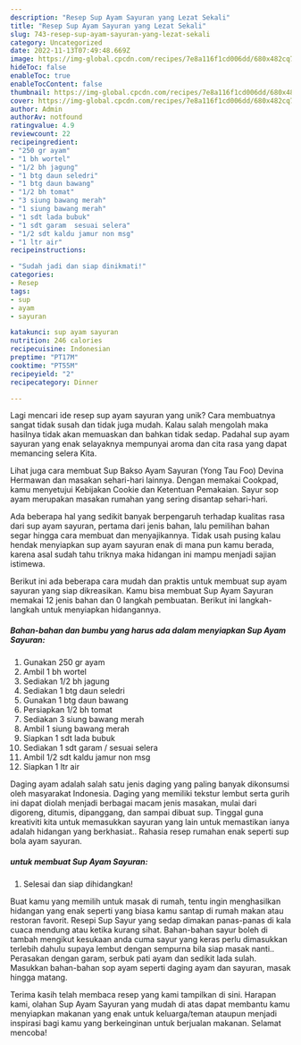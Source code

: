 ```yaml
---
description: "Resep Sup Ayam Sayuran yang Lezat Sekali"
title: "Resep Sup Ayam Sayuran yang Lezat Sekali"
slug: 743-resep-sup-ayam-sayuran-yang-lezat-sekali
category: Uncategorized
date: 2022-11-13T07:49:48.669Z
image: https://img-global.cpcdn.com/recipes/7e8a116f1cd006dd/680x482cq70/sup-ayam-sayuran-foto-resep-utama.jpg
hideToc: false
enableToc: true
enableTocContent: false
thumbnail: https://img-global.cpcdn.com/recipes/7e8a116f1cd006dd/680x482cq70/sup-ayam-sayuran-foto-resep-utama.jpg
cover: https://img-global.cpcdn.com/recipes/7e8a116f1cd006dd/680x482cq70/sup-ayam-sayuran-foto-resep-utama.jpg
author: Admin
authorAv: notfound
ratingvalue: 4.9
reviewcount: 22
recipeingredient:
- "250 gr ayam"
- "1 bh wortel"
- "1/2 bh jagung"
- "1 btg daun seledri"
- "1 btg daun bawang"
- "1/2 bh tomat"
- "3 siung bawang merah"
- "1 siung bawang merah"
- "1 sdt lada bubuk"
- "1 sdt garam  sesuai selera"
- "1/2 sdt kaldu jamur non msg"
- "1 ltr air"
recipeinstructions:

- "Sudah jadi dan siap dinikmati!"
categories:
- Resep
tags:
- sup
- ayam
- sayuran

katakunci: sup ayam sayuran 
nutrition: 246 calories
recipecuisine: Indonesian
preptime: "PT17M"
cooktime: "PT55M"
recipeyield: "2"
recipecategory: Dinner

---
```





Lagi mencari ide resep sup ayam sayuran yang unik? Cara membuatnya sangat tidak susah dan tidak juga mudah. Kalau salah mengolah maka hasilnya tidak akan memuaskan dan bahkan tidak sedap. Padahal sup ayam sayuran yang enak selayaknya mempunyai aroma dan cita rasa yang dapat memancing selera Kita.





Lihat juga cara membuat Sup Bakso Ayam Sayuran (Yong Tau Foo) Devina Hermawan dan masakan sehari-hari lainnya. Dengan memakai Cookpad, kamu menyetujui Kebijakan Cookie dan Ketentuan Pemakaian. Sayur sop ayam merupakan masakan rumahan yang sering disantap sehari-hari.

Ada beberapa hal yang sedikit banyak berpengaruh terhadap kualitas rasa dari sup ayam sayuran, pertama dari jenis bahan, lalu pemilihan bahan segar hingga cara membuat dan menyajikannya. Tidak usah pusing kalau hendak menyiapkan sup ayam sayuran enak di mana pun kamu berada, karena asal sudah tahu triknya maka hidangan ini mampu menjadi sajian istimewa.






Berikut ini ada beberapa cara mudah dan praktis untuk membuat sup ayam sayuran yang siap dikreasikan. Kamu bisa membuat Sup Ayam Sayuran memakai 12 jenis bahan dan 0 langkah pembuatan. Berikut ini langkah-langkah untuk menyiapkan hidangannya.

<!--inarticleads1-->

##### Bahan-bahan dan bumbu yang harus ada dalam menyiapkan Sup Ayam Sayuran:

1. Gunakan 250 gr ayam
1. Ambil 1 bh wortel
1. Sediakan 1/2 bh jagung
1. Sediakan 1 btg daun seledri
1. Gunakan 1 btg daun bawang
1. Persiapkan 1/2 bh tomat
1. Sediakan 3 siung bawang merah
1. Ambil 1 siung bawang merah
1. Siapkan 1 sdt lada bubuk
1. Sediakan 1 sdt garam / sesuai selera
1. Ambil 1/2 sdt kaldu jamur non msg
1. Siapkan 1 ltr air


Daging ayam adalah salah satu jenis daging yang paling banyak dikonsumsi oleh masyarakat Indonesia. Daging yang memiliki tekstur lembut serta gurih ini dapat diolah menjadi berbagai macam jenis masakan, mulai dari digoreng, ditumis, dipanggang, dan sampai dibuat sup. Tinggal guna kreativiti kita untuk memasukkan sayuran yang lain untuk memastikan ianya adalah hidangan yang berkhasiat.. Rahasia resep rumahan enak seperti sup bola ayam sayuran. 

<!--inarticleads2-->

#####  untuk membuat Sup Ayam Sayuran:


1. Selesai dan siap dihidangkan!

Buat kamu yang memilih untuk masak di rumah, tentu ingin menghasilkan hidangan yang enak seperti yang biasa kamu santap di rumah makan atau restoran favorit. Resepi Sup Sayur yang sedap dimakan panas-panas di kala cuaca mendung atau ketika kurang sihat. Bahan-bahan sayur boleh di tambah mengikut kesukaan anda cuma sayur yang keras perlu dimasukkan terlebih dahulu supaya lembut dengan sempurna bila siap masak nanti.. Perasakan dengan garam, serbuk pati ayam dan sedikit lada sulah. Masukkan bahan-bahan sop ayam seperti daging ayam dan sayuran, masak hingga matang. 

Terima kasih telah membaca resep yang kami tampilkan di sini. Harapan kami, olahan Sup Ayam Sayuran yang mudah di atas dapat membantu kamu menyiapkan makanan yang enak untuk keluarga/teman ataupun menjadi inspirasi bagi kamu yang berkeinginan untuk berjualan makanan. Selamat mencoba!
